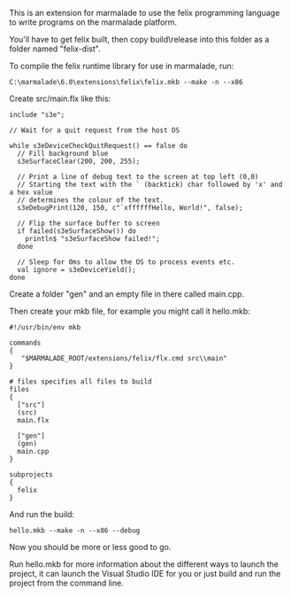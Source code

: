 This is an extension for marmalade to use the felix programming language to write programs 
on the marmalade platform.

You'll have to get felix built, then copy build\release into this folder as a folder
named "felix-dist".

To compile the felix runtime library for use in marmalade, run:

    C:\marmalade\6.0\extensions\felix\felix.mkb --make -n --x86

Create src/main.flx like this:

    include "s3e";
    
    // Wait for a quit request from the host OS
    
    while s3eDeviceCheckQuitRequest() == false do
      // Fill background blue
      s3eSurfaceClear(200, 200, 255);
    
      // Print a line of debug text to the screen at top left (0,0)
      // Starting the text with the ` (backtick) char followed by 'x' and a hex value
      // determines the colour of the text.
      s3eDebugPrint(120, 150, c"`xffffffHello, World!", false);
    
      // Flip the surface buffer to screen
      if failed(s3eSurfaceShow()) do
        println$ "s3eSurfaceShow failed!";
      done
      
      // Sleep for 0ms to allow the OS to process events etc.
      val ignore = s3eDeviceYield();
    done

Create a folder "gen" and an empty file in there called main.cpp.

Then create your mkb file, for example you might call it hello.mkb:

    #!/usr/bin/env mkb
    
    commands
    {
       "$MARMALADE_ROOT/extensions/felix/flx.cmd src\\main"
    }
    
    # files specifies all files to build
    files
    {
      ["src"]
      (src)
      main.flx
    
      ["gen"]
      (gen)
      main.cpp
    }
    
    subprojects
    {
      felix
    }
  
And run the build:

    hello.mkb --make -n --x86 --debug

Now you should be more or less good to go.

Run hello.mkb for more information about the different ways to launch the project, it can launch
the Visual Studio IDE for you or just build and run the project from the command line.

  

